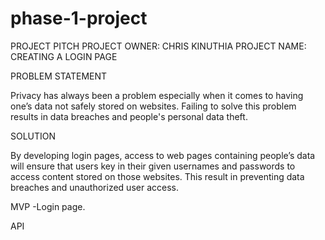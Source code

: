# phase-1-project
PROJECT PITCH
PROJECT OWNER: CHRIS KINUTHIA
PROJECT NAME: CREATING A LOGIN PAGE

PROBLEM STATEMENT

Privacy has always been a problem especially when it comes to having one’s data not safely stored on websites. Failing to solve this problem results in data breaches and people's personal data theft.

SOLUTION

By developing login pages, access to web pages containing people’s data will ensure that users key in their given usernames and passwords to access content stored on those websites. This result in preventing data breaches and unauthorized user access.

MVP
-Login page.

API

